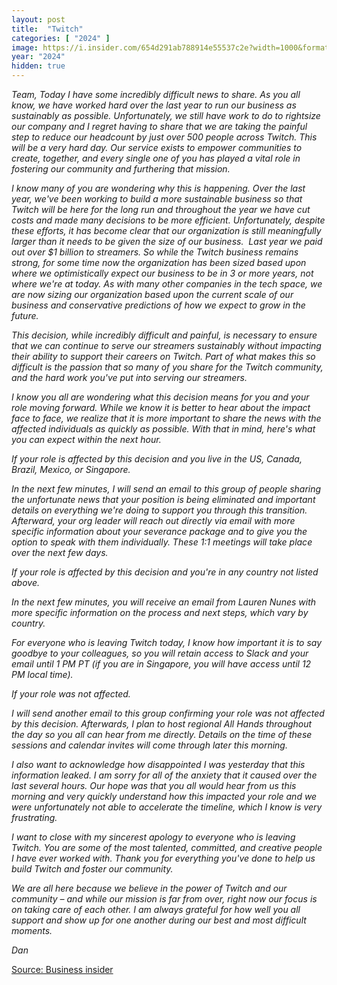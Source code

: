 ```yaml
---
layout: post
title:  "Twitch"
categories: [ "2024" ]
image: https://i.insider.com/654d291ab788914e55537c2e?width=1000&format=jpeg&auto=webp
year: "2024"
hidden: true
---
```


*Team,* *Today I have some incredibly difficult news to share. As you all know, we have worked hard over the last year to run our business as sustainably as possible. Unfortunately, we still have work to do to rightsize our company and I regret having to share that we are taking the painful step to reduce our headcount by just over 500 people across Twitch. This will be a very hard day. Our service exists to empower communities to create, together, and every single one of you has played a vital role in fostering our community and furthering that mission.*

*I know many of you are wondering why this is happening. Over the last year, we've been working to build a more sustainable business so that Twitch will be here for the long run and throughout the year we have cut costs and made many decisions to be more efficient. Unfortunately, despite these efforts, it has become clear that our organization is still meaningfully larger than it needs to be given the size of our business.  Last year we paid out over $1 billion to streamers. So while the Twitch business remains strong, for some time now the organization has been sized based upon where we optimistically expect our business to be in 3 or more years, not where we're at today. As with many other companies in the tech space, we are now sizing our organization based upon the current scale of our business and conservative predictions of how we expect to grow in the future.*

*This decision, while incredibly difficult and painful, is necessary to ensure that we can continue to serve our streamers sustainably without impacting their ability to support their careers on Twitch. Part of what makes this so difficult is the passion that so many of you share for the Twitch community, and the hard work you've put into serving our streamers.*

*I know you all are wondering what this decision means for you and your role moving forward. While we know it is better to hear about the impact face to face, we realize that it is more important to share the news with the affected individuals as quickly as possible. With that in mind, here's what you can expect within the next hour.*

*If your role is affected by this decision and you live in the US, Canada, Brazil, Mexico, or Singapore.*

*In the next few minutes, I will send an email to this group of people sharing the unfortunate news that your position is being eliminated and important details on everything we're doing to support you through this transition. Afterward, your org leader will reach out directly via email with more specific information about your severance package and to give you the option to speak with them individually. These 1:1 meetings will take place over the next few days.*

*If your role is affected by this decision and you're in any country not listed above.*

*In the next few minutes, you will receive an email from Lauren Nunes with more specific information on the process and next steps, which vary by country.*

*For everyone who is leaving Twitch today, I know how important it is to say goodbye to your colleagues, so you will retain access to Slack and your email until 1 PM PT (if you are in Singapore, you will have access until 12 PM local time).*

*If your role was not affected.*

*I will send another email to this group confirming your role was not affected by this decision. Afterwards, I plan to host regional All Hands throughout the day so you all can hear from me directly. Details on the time of these sessions and calendar invites will come through later this morning.*

*I also want to acknowledge how disappointed I was yesterday that this information leaked. I am sorry for all of the anxiety that it caused over the last several hours. Our hope was that you all would hear from us this morning and very quickly understand how this impacted your role and we were unfortunately not able to accelerate the timeline, which I know is very frustrating.*

*I want to close with my sincerest apology to everyone who is leaving Twitch. You are some of the most talented, committed, and creative people I have ever worked with. Thank you for everything you've done to help us build Twitch and foster our community.*

*We are all here because we believe in the power of Twitch and our community – and while our mission is far from over, right now our focus is on taking care of each other. I am always grateful for how well you all support and show up for one another during our best and most difficult moments.*

*Dan*

[Source: Business insider](https://www.businessinsider.com/twitch-ceo-layoffs-read-email-employees-dan-clancy-disappointed-amazon-2024-1)